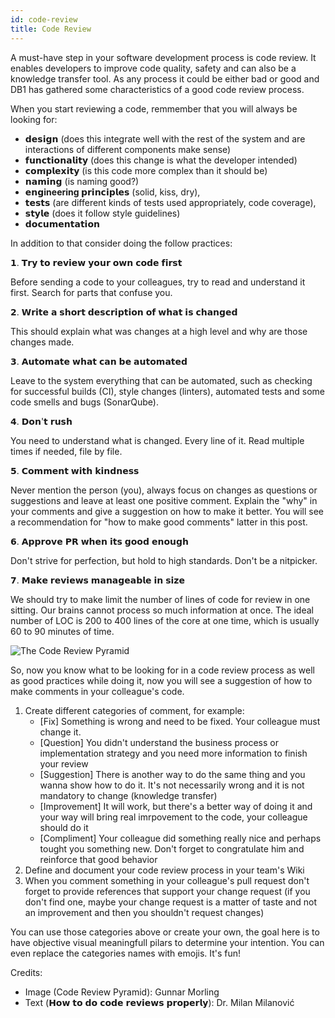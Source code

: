 ```yaml
---
id: code-review
title: Code Review
---
```


A must-have step in your software development process is code review. It enables developers to improve code quality, safety and can also be a knowledge transfer tool. As any process it could be either bad or good and DB1 has gathered some characteristics of a good code review process.

When you start reviewing a code, remmember that you will always be looking for:
- **𝗱𝗲𝘀𝗶𝗴𝗻** (does this integrate well with the rest of the system and are interactions of different components make sense)
- **𝗳𝘂𝗻𝗰𝘁𝗶𝗼𝗻𝗮𝗹𝗶𝘁𝘆** (does this change is what the developer intended)
- **𝗰𝗼𝗺𝗽𝗹𝗲𝘅𝗶𝘁𝘆** (is this code more complex than it should be)
- **𝗻𝗮𝗺𝗶𝗻𝗴** (is naming good?)
- **𝗲𝗻𝗴ineering 𝗽𝗿𝗶𝗻𝗰𝗶𝗽𝗹𝗲𝘀** (solid, kiss, dry), 
- **𝘁𝗲𝘀𝘁𝘀** (are different kinds of tests used appropriately, code coverage), 
- **𝘀𝘁𝘆𝗹𝗲** (does it follow style guidelines)
- **𝗱𝗼𝗰𝘂𝗺𝗲𝗻𝘁𝗮𝘁𝗶𝗼𝗻**

In addition to that consider doing the follow practices:

𝟭. 𝗧𝗿𝘆 𝘁𝗼 𝗿𝗲𝘃𝗶𝗲𝘄 𝘆𝗼𝘂𝗿 𝗼𝘄𝗻 𝗰𝗼𝗱𝗲 𝗳𝗶𝗿𝘀𝘁

Before sending a code to your colleagues, try to read and understand it first. Search for parts that confuse you.

𝟮. 𝗪𝗿𝗶𝘁𝗲 𝗮 𝘀𝗵𝗼𝗿𝘁 𝗱𝗲𝘀𝗰𝗿𝗶𝗽𝘁𝗶𝗼𝗻 𝗼𝗳 𝘄𝗵𝗮𝘁 𝗶𝘀 𝗰𝗵𝗮𝗻𝗴𝗲𝗱

This should explain what was changes at a high level and why are those changes made.

𝟯. 𝗔𝘂𝘁𝗼𝗺𝗮𝘁𝗲 𝘄𝗵𝗮𝘁 𝗰𝗮𝗻 𝗯𝗲 𝗮𝘂𝘁𝗼𝗺𝗮𝘁𝗲𝗱

Leave to the system everything that can be automated, such as checking for successful builds (CI), style changes (linters), automated tests and some code smells and bugs (SonarQube).

𝟰. 𝗗𝗼𝗻'𝘁 𝗿𝘂𝘀𝗵

You need to understand what is changed. Every line of it. Read multiple times if needed, file by file.

𝟱. 𝗖𝗼𝗺𝗺𝗲𝗻𝘁 𝘄𝗶𝘁𝗵 𝗸𝗶𝗻𝗱𝗻𝗲𝘀𝘀

Never mention the person (you), always focus on changes as questions or suggestions and leave at least one positive comment. Explain the "why" in your comments and give a suggestion on how to make it better. You will see a recommendation for "how to make good comments" latter in this post.

𝟲. 𝗔𝗽𝗽𝗿𝗼𝘃𝗲 𝗣𝗥 𝘄𝗵𝗲𝗻 𝗶𝘁𝘀 𝗴𝗼𝗼𝗱 𝗲𝗻𝗼𝘂𝗴𝗵

Don't strive for perfection, but hold to high standards. Don't be a nitpicker.

𝟳. 𝗠𝗮𝗸𝗲 𝗿𝗲𝘃𝗶𝗲𝘄𝘀 𝗺𝗮𝗻𝗮𝗴𝗲𝗮𝗯𝗹𝗲 𝗶𝗻 𝘀𝗶𝘇𝗲

We should try to make limit the number of lines of code for review in one sitting. Our brains cannot process so much information at once. The ideal number of LOC is 200 to 400 lines of the core at one time, which is usually 60 to 90 minutes of time. 

![The Code Review Pyramid](/img/best-practices/the-code-review-pyramid.jpeg)

So, now you know what to be looking for in a code review process as well as good practices while doing it, now you will see a suggestion of how to make comments in your colleague's code.

1. Create different categories of comment, for example:
    - [Fix] Something is wrong and need to be fixed. Your colleague must change it.
    - [Question] You didn't understand the business process or implementation strategy and you need more information to finish your review
    - [Suggestion] There is another way to do the same thing and you wanna show how to do it. It's not necessarily wrong and it is not mandatory to change (knowledge transfer)
    - [Improvement] It will work, but there's a better way of doing it and your way will bring real imrpovement to the code, your colleague should do it
    - [Compliment] Your colleague did something really nice and perhaps tought you something new. Don't forget to congratulate him and reinforce that good behavior
2. Define and document your code review process in your team's Wiki
3. When you comment something in your colleague's pull request don't forget to provide references that support your change request (if you don't find one, maybe your change request is a matter of taste and not an improvement and then you shouldn't request changes)

You can use those categories above or create your own, the goal here is to have objective visual meaningfull pilars to determine your intention. You can even replace the categories names with emojis. It's fun!

Credits:
- Image (Code Review Pyramid): Gunnar Morling
- Text (𝗛𝗼𝘄 𝘁𝗼 𝗱𝗼 𝗰𝗼𝗱𝗲 𝗿𝗲𝘃𝗶𝗲𝘄𝘀 𝗽𝗿𝗼𝗽𝗲𝗿𝗹𝘆): Dr. Milan Milanović